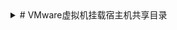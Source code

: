 <details>
<summary># VMware虚拟机挂载宿主机共享目录</summary>
<pre><code>
## 在Linux中安装vm-tools：
yum install -y open-vm-tools open-vm-tools-desktop

## 查看共享的目录
vmware-hgfsclient

## 执行命令挂载目录
mount -t fuse.vmhgfs-fuse .host:/ /mnt/hgfs -o allow_other,nonempty

## 修改数据令系统启动时自动挂载
vim /etc/fstab  
在末尾另起一行 添加:  
.host:/ /mnt/hgfs fuse.vmhgfs-fuse allow_other 0 0

## 再次挂载目录
vmhgfs-fuse .host:/ /mnt/hgfs -o allow_other,nonempty

## 建立软连接
ln -s /mnt/hgfs /www/work

</code></pre>
</details>
